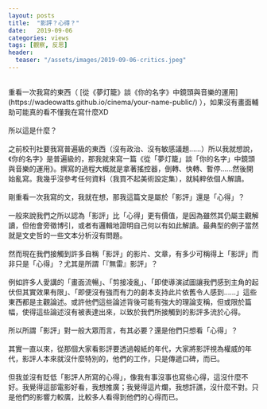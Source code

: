 ```yaml
---
layout: posts
title:  "影評？心得？"
date:   2019-09-06
categories: views
tags: [觀察, 反思]
header: 
  teaser: "/assets/images/2019-09-06-critics.jpeg"
---
```

<br>
重看一次我寫的東西（ [從《夢灯籠》談《你的名字》中鏡頭與音樂的運用](https://wadeowatts.github.io/cinema/your-name-public/) ），如果沒有畫面輔助可能真的看不懂我在寫什麼XD<br><br>
所以這是什麼？<br><br>
之前校刊社要我寫普遍級的東西（沒有政治、沒有敏感議題……）所以我就想說，《你的名字》是普遍級的，那我就來寫一篇《從「夢灯籠」談「你的名字」中鏡頭與音樂的運用》。撰寫的過程大概就是拿著搖控器，倒轉、快轉、暫停……然後開始亂寫。我幾乎沒參考任何資料（我買不起美術設定集），就純粹依個人解讀。<br><br>
剛重看一次我寫的文，我就在想，那我這篇文是屬於「影評」還是「心得」？<br><br>
一般來說我們之所以認為「影評」比「心得」更有價值，是因為雖然其仍屬主觀解讀，但他會旁徵博引，或者有邏輯地證明自己何以有如此解讀。最典型的例子當然就是文史哲的一些文本分析沒有問題。<br><br>
然而現在我們接觸到許多自稱「影評」的影片、文章，有多少可稱得上「影評」而非只是「心得」？尤其是所謂「『無雷』影評」？<br><br>
例如許多人愛講的「畫面流暢」、「剪接凌亂」、「即使導演試圖讓我們感到主角的起伏但其實效果有限」、「即便沒有強而有力的劇本支持此片依舊令人感到……」這些東西都是主觀論述。或許他們這些論述背後可能有強大的理論支稱，但或限於篇幅，使得這些論述沒有被表達出來，以致於我們所接觸到的影評多流於心得。<br><br>
所以所謂「影評」對一般大眾而言，有其必要？還是他們只想看「心得」？<br><br>
其實一直以來，從那個大家看影評要透過報紙的年代，大家將影評視為權威的年代，影評人本來就沒什麼特別的，他們的工作，只是傳遞口碑，而已。<br><br>
但我並沒有貶低「影評人所寫的心得」，像我有事沒事也寫些心得，這沒什麼不好。我覺得這部電影好看，我想推廣；我覺得這片爛，我想訐譙，沒什麼不對。只是他們的影響力較廣，比較多人看得到他們的心得而已。<br><br>


